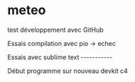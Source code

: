 # meteo
 
test développement avec GitHub

Essais compilation avec pio -> echec

Essais avec sublime text -----------

Début programme sur nouveau devkit c4
